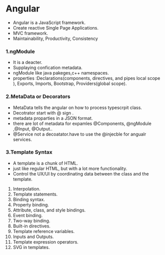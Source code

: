 # Angular

- Angular is a JavaScript framework.
- Create reactive Single Page Applications.
- MVC framework.
- Maintainability, Productivity, Consistency

### 1.ngModule

- It is a deacter.
- Supplaying confication metadata.
- ngModule like java pakeges,c++ namespaces.
- properties :Declarations(components, directives, and pipes local scope ), Exports, Imports, Bootstrap, Providers(global scope).

### 2.MetaData or Decorators

- MetaData tells the angular on how to process typescrpit class.
- Decotrator start with @ sign .
- metadata proparties in a JSON format.
- there are lot of metadata for expamles @Components, @ngModule ,@Input, @Output..
- @Service not a decoatator.have to use the @injecble for angualr services.

### 3.Template Syntax

- A template is a chunk of HTML.
- just like regular HTML, but with a lot more functionality.
- Control the UX/UI by coordinating data between the class and the template.

1. Interpolation.
2. Template statements.
3. Binding syntax.
4. Property binding.
5. Attribute, class, and style bindings.
6. Event binding.
7. Two-way binding.
8. Built-in directives.
9. Template reference variables.
10. Inputs and Outputs.
11. Template expression operators.
12. SVG in templates.
